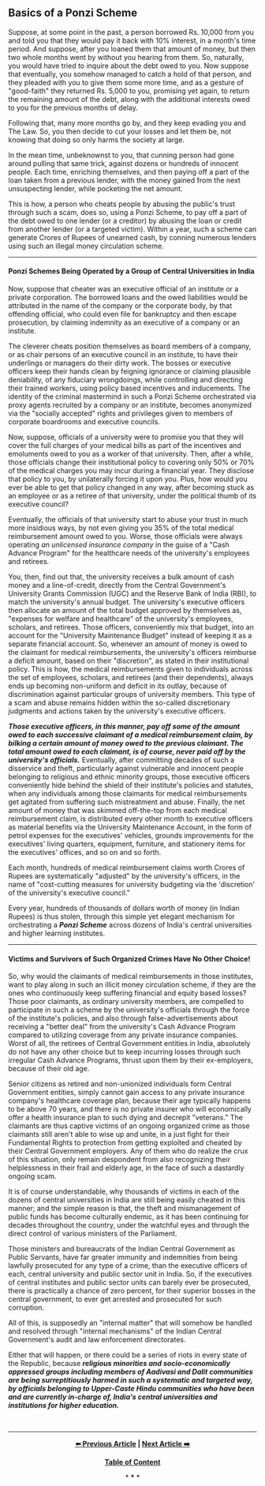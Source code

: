 ## Basics of a Ponzi Scheme

Suppose, at some point in the past, a person borrowed Rs. 10,000 from you and told you that they would pay it back with 10% interest, in a month's time period. And suppose, after you loaned them that amount of money, but then two whole months went by without you hearing from them. So, naturally, you would have tried to inquire about the debt owed to you. Now suppose that eventually, you somehow managed to catch a hold of that person, and they pleaded with you to give them some more time, and as a gesture of "good-faith" they returned Rs. 5,000 to you, promising yet again, to return the remaining amount of the debt, along with the additional interests owed to you for the previous months of delay. 

Following that, many more months go by, and they keep evading you and The Law. So, you then decide to cut your losses and let them be, not knowing that doing so only harms the society at large. 

In the mean time, unbeknownst to you, that cunning person had gone around pulling that same trick, against dozens or hundreds of innocent people. Each time, enriching themselves, and then paying off a part of the loan taken from a previous lender, with the money gained from the next unsuspecting lender, while pocketing the net amount. 

This is how, a person who cheats people by abusing the public's trust through such a scam, does so, using a Ponzi Scheme, to pay off a part of the debt owed to one lender (or a creditor) by abusing the loan or credit from another lender (or a targeted victim). Within a year, such a scheme can generate Crores of Rupees of unearned cash, by conning numerous lenders using such an illegal money circulation scheme.

---

#### Ponzi Schemes Being Operated by a Group of Central Universities in India

Now, suppose that cheater was an executive official of an institute or a private corporation. The borrowed loans and the owed liabilities would be attributed in the name of the company or the corporate body, by that offending official, who could even file for bankruptcy and then escape prosecution, by claiming indemnity as an executive of a company or an institute. 

The cleverer cheats position themselves as board members of a company, or as chair persons of an executive council in an institute, to have their underlings or managers do their dirty work. The bosses or executive officers keep their hands clean by feigning ignorance or claiming plausible deniability, of any fiduciary wrongdoings, while controlling and directing their trained workers, using policy based incentives and inducements. The identity of the criminal mastermind in such a Ponzi Scheme orchestrated via proxy agents recruited by a company or an institute, becomes anonymized via the "socially accepted" rights and privileges given to members of corporate boardrooms and executive councils. 

Now, suppose, officials of a university were to promise you that they will cover the full charges of your medical bills as part of the incentives and emoluments owed to you as a worker of that university. Then, after a while, those officials change their institutional policy to covering only 50% or 70% of the medical charges you may incur during a financial year. They disclose that policy to you, by unilaterally forcing it upon you. Plus, how would you ever be able to get that policy changed in any way, after becoming stuck as an employee or as a retiree of that university, under the political thumb of its executive council? 

Eventually, the officials of that university start to abuse your trust in much more insidious ways, by not even giving you 35% of the total medical reimbursement amount owed to you. Worse, those officials were always operating *an unlicensed insurance company* in the guise of a "Cash Advance Program" for the healthcare needs of the university's employees and retirees. 

You, then, find out that, the university receives a bulk amount of cash money and a line-of-credit, directly from the Central Government's University Grants Commission (UGC) and the Reserve Bank of India (RBI), to match the university's annual budget. The university's executive officers then allocate an amount of the total budget approved by themselves as, "expenses for welfare and healthcare" of the university's employees, scholars, and retirees. Those officers, conveniently mix that budget, into an account for the "University Maintenance Budget" instead of keeping it as a separate financial account. So, whenever an amount of money is owed to the claimant for medical reimbursements, the university's officers reimburse a deficit amount, based on their "discretion", as stated in their institutional policy. This is how, the medical reimbursements given to individuals across the set of employees, scholars, and retirees (and their dependents), always ends up becoming non-uniform and deficit in its outlay, because of discrimination against particular groups of university members. This type of a scam and abuse remains hidden within the so-called discretionary judgments and actions taken by the university's executive officers.  

***Those executive officers, in this manner, pay off some of the amount owed to each successive claimant of a medical reimbursement claim, by bilking a certain amount of money owed to the previous claimant. The total amount owed to each claimant, is of course, never paid off by the university's officials.*** Eventually, after committing decades of such a disservice and theft, particularly against vulnerable and innocent people belonging to religious and ethnic minority groups, those executive officers conveniently hide behind the shield of their institute's policies and statutes, when any individuals among those claimants for medical reimbursements get agitated from suffering such mistreatment and abuse. Finally, the net amount of money that was skimmed off-the-top from each medical reimbursement claim, is distributed every other month to executive officers as material benefits via the University Maintenance Account, in the form of petrol expenses for the executives' vehicles, grounds improvements for the executives' living quarters, equipment, furniture, and stationery items for the executives' offices, and so on and so forth.  

Each month, hundreds of medical reimbursement claims worth Crores of Rupees are systematically "adjusted" by the university's officers, in the name of "cost-cutting measures for university budgeting via the 'discretion' of the university's executive council." 

Every year, hundreds of thousands of dollars worth of money (in Indian Rupees) is thus stolen, through this simple yet elegant mechanism for orchestrating a ***Ponzi Scheme*** across dozens of India's central universities and higher learning institutes. 

---

#### Victims and Survivors of Such Organized Crimes Have No Other Choice!

So, why would the claimants of medical reimbursements in those institutes, want to play along in such an illicit money circulation scheme, if they are the ones who continuously keep suffering financial and equity based losses? Those poor claimants, as ordinary university members, are compelled to participate in such a scheme by the university's officials through the force of the institute's policies, and also through false-advertisements about receiving a "better deal" from the university's Cash Advance Program compared to utilizing coverage from any private insurance companies. Worst of all, the retirees of Central Government entities in India, absolutely do not have any other choice but to keep incurring losses through such irregular Cash Advance Programs, thrust upon them by their ex-employers, because of their old age. 

Senior citizens as retired and non-unionized individuals form Central Government entities, simply cannot gain access to any private insurance company's healthcare coverage plan, because their age typically happens to be above 70 years, and there is no private insurer who will economically offer a health insurance plan to such dying and decrepit "veterans." The claimants are thus captive victims of an ongoing organized crime as those claimants still aren't able to wise up and unite, in a just fight for their Fundamental Rights to protection from getting exploited and cheated by their Central Government employers. Any of them who do realize the crux of this situation, only remain despondent from also recognizing their helplessness in their frail and elderly age, in the face of such a dastardly ongoing scam. 

It is of course understandable, why thousands of victims in each of the dozens of central universities in India are still being easily cheated in this manner; and the simple reason is that, the theft and mismanagement of public funds has become culturally endemic, as it has been continuing for decades throughout the country, under the watchful eyes and through the direct control of various ministers of the Parliament.  

Those ministers and bureaucrats of the Indian Central Government as Public Servants, have far greater immunity and indemnities from being lawfully prosecuted for any type of a crime, than the executive officers of each, central university and public sector unit in India. So, if the executives of central institutes and public sector units can barely ever be prosecuted, there is practically a chance of zero percent, for their superior bosses in the central government, to ever get arrested and prosecuted for such corruption.  

All of this, is supposedly an "internal matter" that will somehow be handled and resolved through "internal mechanisms" of the Indian Central Government's audit and law enforcement directorates. 

Either that will happen, or there could be a series of riots in every state of the Republic, because ***religious minorities and socio-economically oppressed groups including members of Aadivasi and Dalit communities are being surreptitiously harmed in such a systematic and targeted way, by officials belonging to Upper-Caste Hindu communities who have been and are currently in-charge of, India's central universities and institutions for higher education.***  

<br>

---

<div align="center">
  
  **[:arrow_left: Previous Article][Prev] | [Next Article :arrow_right:][Next]** 
  
  **[Table of Content][TOC]**

  [Prev]: https://github.com/just-noticeable/damroo/blob/main/in-the-interests-of-public-service-consumer-awareness-and-freedom-of-expression.md
  [TOC]: https://github.com/just-noticeable/damroo?tab=readme-ov-file#damroo
  [Next]: https://github.com/just-noticeable/damroo/blob/main/hidden-organized-crimes-within-the-healthcare-and-pharmaceutical-industry.md

  
  <p>* <b>*</b> *</p> 
  
</div>